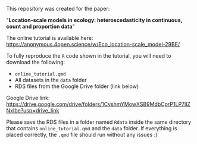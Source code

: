 This repository was created for the paper:

"**Location-scale models in ecology: heteroscedasticity in continuous, count and proportion data**"


The online tutorial is available here: https://anonymous.4open.science/w/Eco_location-scale_model-29BE/


To fully reproduce the `R` code shown in the tutorial, you will need to download the following:
  - `online_tutorial.qmd`
  - All datasets in the `data` folder
  - RDS files from the Google Drive folder (link below)

Google Drive link: https://drive.google.com/drive/folders/1CvshmYMowXSB9MdbCprP1LP7llZNxIbe?usp=drive_link

Please save the RDS files in a folder named `Rdata` inside the same directory that contains `online_tutorial.qmd` and the `data` folder.
If everything is placed correctly, the `.qmd` file should run without any issues :)

